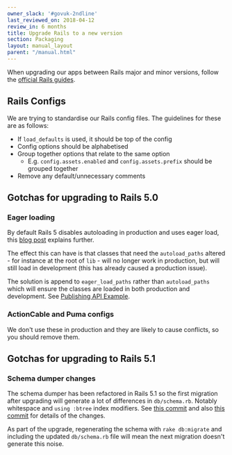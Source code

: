 ```yaml
---
owner_slack: '#govuk-2ndline'
last_reviewed_on: 2018-04-12
review_in: 6 months
title: Upgrade Rails to a new version
section: Packaging
layout: manual_layout
parent: "/manual.html"
---
```


When upgrading our apps between Rails major and minor versions, follow the [official Rails guides][guide].

## Rails Configs

We are trying to standardise our Rails config files. The guidelines
for these are as follows:

- If `load_defaults` is used, it should be top of the config
- Config options should be alphabetised
- Group together options that relate to the same option
  - E.g. `config.assets.enabled` and `config.assets.prefix` should be grouped together
- Remove any default/unnecessary comments

## Gotchas for upgrading to Rails 5.0

### Eager loading

By default Rails 5 disables autoloading in production and uses eager load, this
[blog post][rails-5-autoloading] explains further.

The effect this can have is that classes that need the `autoload_paths` altered -
for instance at the root of `lib` - will no longer work in production, but will
still load in development (this has already caused a production issue).

The solution is append to `eager_load_paths` rather than `autoload_paths` which
will ensure the classes are loaded in both production and development. See
[Publishing API Example][publishing-api-autoload-change].

### ActionCable and Puma configs

We don't use these in production and they are likely to cause conflicts, so you should remove them.

[guide]: http://guides.rubyonrails.org/upgrading_ruby_on_rails.html
[rails-5-autoloading]: http://blog.bigbinary.com/2016/08/29/rails-5-disables-autoloading-after-booting-the-app-in-production.html
[publishing-api-autoload-change]: https://github.com/alphagov/publishing-api/pull/553/files

## Gotchas for upgrading to Rails 5.1

### Schema dumper changes

The schema dumper has been refactored in Rails 5.1 so the first migration after upgrading
will generate a lot of differences in `db/schema.rb`.
Notably whitespace and `using :btree` index modifiers.
See [this commit](https://github.com/rails/rails/commit/df84e9867219e9311aef6f4efd5dd9ec675bee5c?short_path=1ed2907#diff-e0d63791fb8e00fc467e7c47b74fb6d6)
and also [this commit](https://github.com/rails/rails/commit/6d37cd918dba5b492194afbc1094a6503c88f379) for details of the changes.

As part of the upgrade, regenerating the schema with `rake db:migrate` and including the updated `db/schema.rb` file will mean
the next migration doesn't generate this noise.
